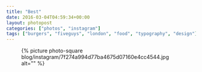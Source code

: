 ```yaml
---
title: "Best"
date: 2016-03-04T04:59:34+00:00
layout: photopost
categories: ["photos", "instagram"]
tags: ["burgers", "fiveguys", "london", "food", "typography", "design"]
---
```


<figure class="photo photo--square">
  {% picture photo-square blog/instagram/7f274a994d77ba4675d07160e4cc4544.jpg alt="" %}
</figure>


